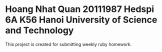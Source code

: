 Hoang Nhat Quan
20111987
Hedspi 6A K56
Hanoi University of Science and Technology
====

This project is created for submitting weekly ruby homework.
